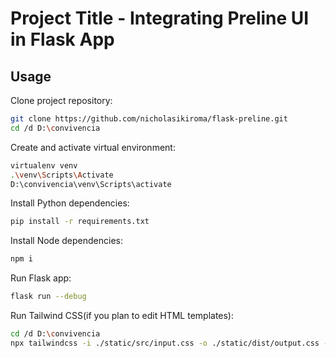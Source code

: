 # Project Title - Integrating Preline UI in Flask App

## Usage

Clone project repository:

```bash
git clone https://github.com/nicholasikiroma/flask-preline.git
cd /d D:\convivencia
```

Create and activate virtual environment:

```bash
virtualenv venv
.\venv\Scripts\Activate
D:\convivencia\venv\Scripts\activate
```

Install Python dependencies:

```bash
pip install -r requirements.txt
```

Install Node dependencies:

```bash
npm i
```

Run Flask app:

```bash
flask run --debug
```

Run Tailwind CSS(if you plan to edit HTML templates):

```bash
cd /d D:\convivencia
npx tailwindcss -i ./static/src/input.css -o ./static/dist/output.css --watch
```
